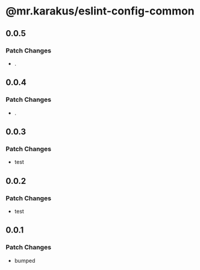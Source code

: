 # @mr.karakus/eslint-config-common

## 0.0.5

### Patch Changes

- .

## 0.0.4

### Patch Changes

- .

## 0.0.3

### Patch Changes

- test

## 0.0.2

### Patch Changes

- test

## 0.0.1

### Patch Changes

- bumped
